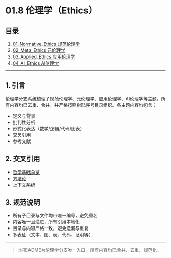 # 01.8 伦理学（Ethics）

## 目录

1. [01_Normative_Ethics 规范伦理学](./01_Normative_Ethics.md)
2. [02_Meta_Ethics 元伦理学](./02_Meta_Ethics.md)
3. [03_Applied_Ethics 应用伦理学](./03_Applied_Ethics.md)
4. [04_AI_Ethics AI伦理学](./04_AI_Ethics.md)

---

## 1. 引言

伦理学分支系统梳理了规范伦理学、元伦理学、应用伦理学、AI伦理学等主题，所有内容均已去重、合并，并严格按照树形序号目录组织。各主题内容均包含：

- 定义与背景
- 批判性分析
- 形式化表达（数学/逻辑/代码/图表）
- 交叉引用
- 参考文献

## 2. 交叉引用

- [哲学基础总览](../README.md)
- [方法论](../03_Methodology/README.md)
- [上下文系统](../../12_Context_System/README.md)

## 3. 规范说明

- 所有子目录与文件均带唯一编号，避免重名
- 内容唯一且递进，所有引用本地化
- 目录与内容严格一致，避免遗漏与重复
- 多表征（文本、图、表、代码、证明等）

---

> 本README为伦理学分支唯一入口，所有内容均已合并、去重、规范化。
